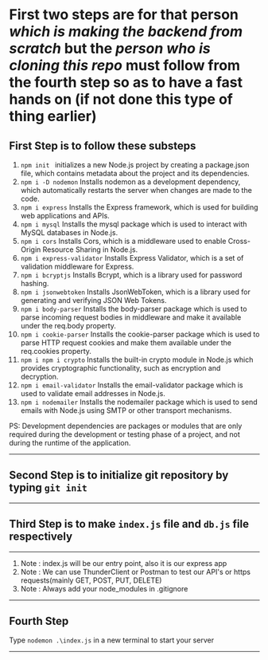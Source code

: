 # First two steps are for that person ***which is making the backend from scratch*** but the ***person who is cloning this repo*** must follow from the fourth step so as to have a fast hands on (if not done this type of thing earlier)


## First Step is to follow these substeps

1. `npm init `  initializes a new Node.js project by creating a package.json file, which contains metadata about the project and its dependencies.
2. `npm i -D nodemon` Installs nodemon as a development dependency, which automatically restarts the server when changes are made to the code.
3. `npm i express` Installs the Express framework, which is used for building web applications and APIs.
4. `npm i mysql` Installs the mysql package which is used to interact with MySQL databases in Node.js.
5. `npm i cors` Installs Cors, which is a middleware used to enable Cross-Origin Resource Sharing in Node.js.
6. `npm i express-validator` Installs Express Validator, which is a set of validation middleware for Express.
7. `npm i bcryptjs` Installs Bcrypt, which is a library used for password hashing.
8. `npm i jsonwebtoken` Installs JsonWebToken, which is a library used for generating and verifying JSON Web Tokens.
9. `npm i body-parser` Installs the body-parser package which is used to parse incoming request bodies in middleware and make it available under the req.body property.
10. `npm i cookie-parser` Installs the cookie-parser package which is used to parse HTTP request cookies and make them available under the req.cookies property.
11. `npm i npm i crypto` Installs the built-in crypto module in Node.js which provides cryptographic functionality, such as encryption and decryption.
12. `npm i email-validator` Installs the email-validator package which is used to validate email addresses in Node.js.
13. `npm i nodemailer` Installs the nodemailer package which is used to send emails with Node.js using SMTP or other transport mechanisms.

PS: Development dependencies are packages or modules that are only required during the development or testing phase of a project, and not during the runtime of the application. 

---

## Second Step is to initialize git repository by typing `git init`

---

## Third Step is to make `index.js` file and `db.js` file respectively

---
 1. Note : index.js will be our entry point, also it is our express app
 2. Note : We can use ThunderClient or Postman to test our API's or https requests(mainly GET, POST, PUT, DELETE)
 3. Note : Always add your node_modules in .gitignore
 
 
---

## Fourth Step

Type `nodemon .\index.js` in a new terminal to start your server

---

